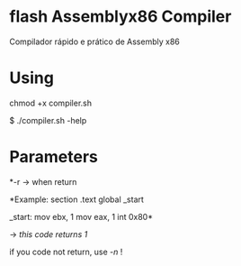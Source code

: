 # flash Assemblyx86 Compiler
Compilador rápido e prático de Assembly x86

# Using
chmod +x compiler.sh

$ ./compiler.sh -help

# Parameters
*-r -> when return

*Example:
section .text
global _start

_start:
mov ebx, 1
mov eax, 1
int 0x80*

-> *this code returns 1*

if you code not return, use *-n* !
